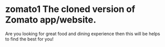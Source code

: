 # zomato1 The cloned version of Zomato app/website. 
Are you looking for great food and dining experience then this will be helps to find the best for you!